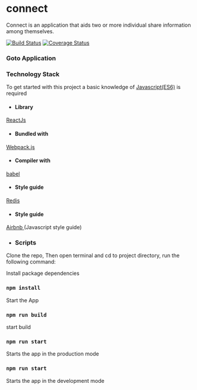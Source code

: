 # connect
Connect is an application that aids two or more individual share information among themselves.

[![Build Status](https://travis-ci.org/Nennyfills/connect.svg?branch=master)](https://travis-ci.org/Nennyfills/connect)
[![Coverage Status](https://coveralls.io/repos/github/Nennyfills/connect/badge.svg?branch=master)](https://coveralls.io/github/Nennyfills/connect?branch=master)

### Goto Application


### Technology Stack

To get started with this project a basic knowledge of
[Javascript(ES6)](https://es6.io/) is required

- #### __Library__
[ReactJs](https://reactjs.org/)

- #### __Bundled with__
[Webpack.js](https://webpack.js.org)

- #### __Compiler with__
[babel](https://babeljs.io/)

- #### __Style guide__
[Redis ](https://www.npmjs.com/package/redis)

- #### __Style guide__
[Airbnb ](https://github.com/airbnb/javascript)(Javascript style guide)

- ###  Scripts

Clone the repo, Then open terminal and cd to project directory, run the following command: 

Install package dependencies
### `npm install`

Start the App

### `npm run build`
start build

### `npm run start`
Starts the app in the production mode

### `npm run start`
Starts the app in the development mode
